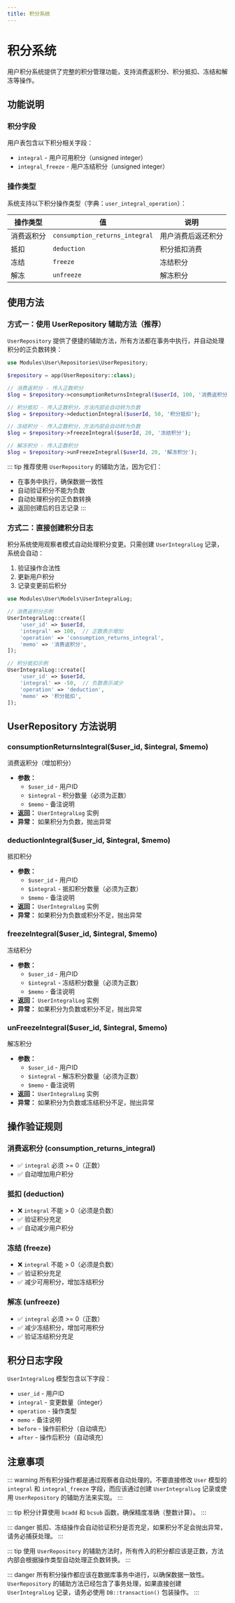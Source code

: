 ```yaml
---
title: 积分系统
---
```


# 积分系统

用户积分系统提供了完整的积分管理功能，支持消费返积分、积分抵扣、冻结和解冻等操作。

## 功能说明

### 积分字段

用户表包含以下积分相关字段：
- `integral` - 用户可用积分（unsigned integer）
- `integral_freeze` - 用户冻结积分（unsigned integer）

### 操作类型

系统支持以下积分操作类型（字典：`user_integral_operation`）：

| 操作类型 | 值 | 说明 |
|---------|-----|------|
| 消费返积分 | `consumption_returns_integral` | 用户消费后返还积分 |
| 抵扣 | `deduction` | 积分抵扣消费 |
| 冻结 | `freeze` | 冻结积分 |
| 解冻 | `unfreeze` | 解冻积分 |

## 使用方法

### 方式一：使用 UserRepository 辅助方法（推荐）

`UserRepository` 提供了便捷的辅助方法，所有方法都在事务中执行，并自动处理积分的正负数转换：

```php
use Modules\User\Repositories\UserRepository;

$repository = app(UserRepository::class);

// 消费返积分 - 传入正数积分
$log = $repository->consumptionReturnsIntegral($userId, 100, '消费返积分');

// 积分抵扣 - 传入正数积分，方法内部会自动转为负数
$log = $repository->deductionIntegral($userId, 50, '积分抵扣');

// 冻结积分 - 传入正数积分，方法内部会自动转为负数
$log = $repository->freezeIntegral($userId, 20, '冻结积分');

// 解冻积分 - 传入正数积分
$log = $repository->unFreezeIntegral($userId, 20, '解冻积分');
```

::: tip
推荐使用 `UserRepository` 的辅助方法，因为它们：
- 在事务中执行，确保数据一致性
- 自动验证积分不能为负数
- 自动处理积分的正负数转换
- 返回创建后的日志记录
:::

### 方式二：直接创建积分日志

积分系统使用观察者模式自动处理积分变更。只需创建 `UserIntegralLog` 记录，系统会自动：

1. 验证操作合法性
2. 更新用户积分
3. 记录变更前后积分

```php
use Modules\User\Models\UserIntegralLog;

// 消费返积分示例
UserIntegralLog::create([
    'user_id' => $userId,
    'integral' => 100,  // 正数表示增加
    'operation' => 'consumption_returns_integral',
    'memo' => '消费返积分',
]);

// 积分抵扣示例
UserIntegralLog::create([
    'user_id' => $userId,
    'integral' => -50,  // 负数表示减少
    'operation' => 'deduction',
    'memo' => '积分抵扣',
]);
```

## UserRepository 方法说明

### consumptionReturnsIntegral($user_id, $integral, $memo)
消费返积分（增加积分）
- **参数：**
  - `$user_id` - 用户ID
  - `$integral` - 积分数量（必须为正数）
  - `$memo` - 备注说明
- **返回：** `UserIntegralLog` 实例
- **异常：** 如果积分为负数，抛出异常

### deductionIntegral($user_id, $integral, $memo)
抵扣积分
- **参数：**
  - `$user_id` - 用户ID
  - `$integral` - 抵扣积分数量（必须为正数）
  - `$memo` - 备注说明
- **返回：** `UserIntegralLog` 实例
- **异常：** 如果积分为负数或积分不足，抛出异常

### freezeIntegral($user_id, $integral, $memo)
冻结积分
- **参数：**
  - `$user_id` - 用户ID
  - `$integral` - 冻结积分数量（必须为正数）
  - `$memo` - 备注说明
- **返回：** `UserIntegralLog` 实例
- **异常：** 如果积分为负数或积分不足，抛出异常

### unFreezeIntegral($user_id, $integral, $memo)
解冻积分
- **参数：**
  - `$user_id` - 用户ID
  - `$integral` - 解冻积分数量（必须为正数）
  - `$memo` - 备注说明
- **返回：** `UserIntegralLog` 实例
- **异常：** 如果积分为负数或冻结积分不足，抛出异常

## 操作验证规则

### 消费返积分 (consumption_returns_integral)
- ✅ `integral` 必须 >= 0（正数）
- ✅ 自动增加用户积分

### 抵扣 (deduction)
- ❌ `integral` 不能 > 0（必须是负数）
- ✅ 验证积分充足
- ✅ 自动减少用户积分

### 冻结 (freeze)
- ❌ `integral` 不能 > 0（必须是负数）
- ✅ 验证积分充足
- ✅ 减少可用积分，增加冻结积分

### 解冻 (unfreeze)
- ✅ `integral` 必须 >= 0（正数）
- ✅ 减少冻结积分，增加可用积分
- ✅ 验证冻结积分充足

## 积分日志字段

`UserIntegralLog` 模型包含以下字段：

- `user_id` - 用户ID
- `integral` - 变更数量（integer）
- `operation` - 操作类型
- `memo` - 备注说明
- `before` - 操作前积分（自动填充）
- `after` - 操作后积分（自动填充）

## 注意事项

::: warning
所有积分操作都是通过观察者自动处理的。不要直接修改 `User` 模型的 `integral` 和 `integral_freeze` 字段，而应该通过创建 `UserIntegralLog` 记录或使用 `UserRepository` 的辅助方法来实现。
:::

::: tip
积分计算使用 `bcadd` 和 `bcsub` 函数，确保精度准确（整数计算）。
:::

::: danger
抵扣、冻结操作会自动验证积分是否充足，如果积分不足会抛出异常，请务必捕获处理。
:::

::: tip
使用 `UserRepository` 的辅助方法时，所有传入的积分都应该是正数，方法内部会根据操作类型自动处理正负数转换。
:::

::: danger
所有积分操作都应该在数据库事务中进行，以确保数据一致性。`UserRepository` 的辅助方法已经包含了事务处理，如果直接创建 `UserIntegralLog` 记录，请务必使用 `DB::transaction()` 包装操作。
:::
